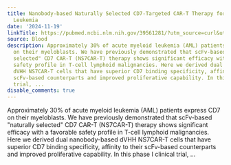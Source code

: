 ```yaml
---
title: Nanobody-based Naturally Selected CD7-Targeted CAR-T Therapy for Acute Myeloid
  Leukemia
date: '2024-11-19'
linkTitle: https://pubmed.ncbi.nlm.nih.gov/39561281/?utm_source=curl&utm_medium=rss&utm_campaign=journals&utm_content=7603509&fc=None&ff=20241120172112&v=2.18.0.post9+e462414
source: Blood
description: Approximately 30% of acute myeloid leukemia (AML) patients express CD7
  on their myeloblasts. We have previously demonstrated that scFv-based "naturally
  selected" CD7 CAR-T (NS7CAR-T) therapy shows significant efficacy with a favorable
  safety profile in T-cell lymphoid malignancies. Here we derived dual nanobody-based
  dVHH NS7CAR-T cells that have superior CD7 binding specificity, affinity to their
  scFv-based counterparts and improved proliferative capability. In this phase I clinical
  trial, ...
disable_comments: true
---
```

Approximately 30% of acute myeloid leukemia (AML) patients express CD7 on their myeloblasts. We have previously demonstrated that scFv-based "naturally selected" CD7 CAR-T (NS7CAR-T) therapy shows significant efficacy with a favorable safety profile in T-cell lymphoid malignancies. Here we derived dual nanobody-based dVHH NS7CAR-T cells that have superior CD7 binding specificity, affinity to their scFv-based counterparts and improved proliferative capability. In this phase I clinical trial, ...